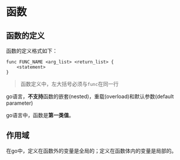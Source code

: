 # 函数

## 函数的定义

函数的定义格式如下：
```
func FUNC_NAME <arg_list> <return_list> {
	<statement>
}
```
> 函数定义中，左大括号必须与`func`在同一行

go语言，**不支持**函数的嵌套(nested)，重载(overload)和默认参数(default parameter)

go语言中，函数是**第一类值**。

## 作用域
在go中，定义在函数外的变量是全局的；定义在函数体内的变量是局部的。
